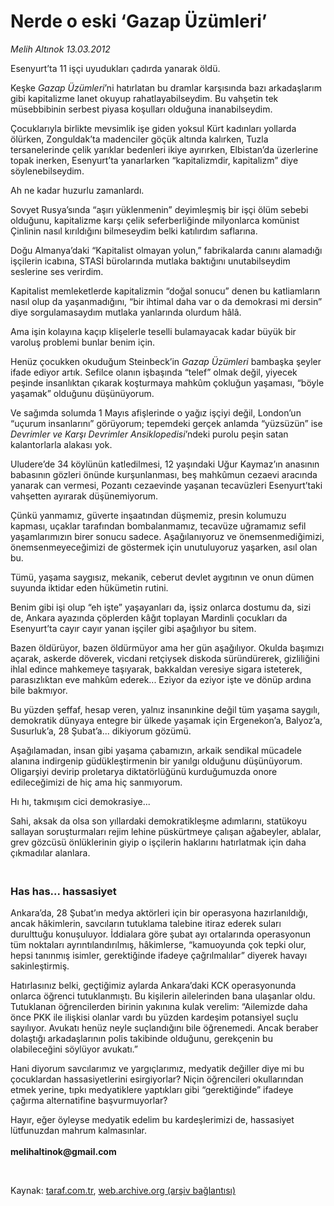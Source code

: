 # Nerde o eski ‘Gazap Üzümleri’

*Melih Altınok 13.03.2012*

<div class="yazi"><p>Esenyurt’ta 11 işçi uyudukları çadırda yanarak öldü.</p>
<p>Keşke <i>Gazap Üzümleri</i>’ni hatırlatan bu dramlar karşısında bazı arkadaşlarım gibi kapitalizme lanet okuyup rahatlayabilseydim. Bu vahşetin tek müsebbibinin serbest piyasa koşulları olduğuna inanabilseydim.</p>
<p>Çocuklarıyla birlikte mevsimlik işe giden yoksul Kürt kadınları yollarda ölürken, Zonguldak’ta madenciler göçük altında kalırken, Tuzla tersanelerinde çelik yarıklar bedenleri ikiye ayırırken, Elbistan’da üzerlerine topak inerken, Esenyurt’ta yanarlarken “kapitalizmdir, kapitalizm” diye söylenebilseydim.</p>
<p>Ah ne kadar huzurlu zamanlardı.</p>
<p>Sovyet Rusya’sında “aşırı yüklenmenin” deyimleşmiş bir işçi ölüm sebebi olduğunu, kapitalizme karşı çelik seferberliğinde milyonlarca komünist Çinlinin nasıl kırıldığını bilmeseydim belki katılırdım saflarına. </p>
<p>Doğu Almanya’daki “Kapitalist olmayan yolun,” fabrikalarda canını alamadığı işçilerin icabına, STASİ bürolarında mutlaka baktığını unutabilseydim seslerine ses verirdim.</p>
<p>Kapitalist memleketlerde kapitalizmin “doğal sonucu” denen bu katliamların nasıl olup da yaşanmadığını, “bir ihtimal daha var o da demokrasi mi dersin” diye sorgulamasaydım mutlaka yanlarında olurdum hâlâ.</p>
<p>Ama işin kolayına kaçıp klişelerle teselli bulamayacak kadar büyük bir varoluş problemi bunlar benim için.</p>
<p>Henüz çocukken okuduğum Steinbeck’in <i>Gazap Üzümleri</i> bambaşka şeyler ifade ediyor artık. Sefilce olanın işbaşında “telef” olmak değil, yiyecek peşinde insanlıktan çıkarak koşturmaya mahkûm çokluğun yaşaması, “böyle yaşamak” olduğunu düşünüyorum.</p>
<p>Ve sağımda solumda 1 Mayıs afişlerinde o yağız işçiyi değil, London’un “uçurum insanlarını” görüyorum; tepemdeki gerçek anlamda “yüzsüzün” ise <i>Devrimler ve Karşı Devrimler Ansiklopedisi</i>’ndeki purolu peşin satan kalantorlarla alakası yok. </p>
<p>Uludere’de 34 köylünün katledilmesi, 12 yaşındaki Uğur Kaymaz’ın anasının babasının gözleri önünde kurşunlanması, beş mahkûmun cezaevi aracında yanarak can vermesi, Pozantı cezaevinde yaşanan tecavüzleri Esenyurt’taki vahşetten ayırarak düşünemiyorum.</p>
<p>Çünkü yanmamız, güverte inşaatından düşmemiz, presin kolumuzu kapması, uçaklar tarafından bombalanmamız, tecavüze uğramamız sefil yaşamlarımızın birer sonucu sadece. Aşağılanıyoruz ve önemsenmediğimizi, önemsenmeyeceğimizi de göstermek için unutuluyoruz yaşarken, asıl olan bu. </p>
<p>Tümü, yaşama saygısız, mekanik, ceberut devlet aygıtının ve onun dümen suyunda iktidar eden hükümetin rutini. </p>
<p>Benim gibi işi olup “eh işte” yaşayanları da, işsiz onlarca dostumu da, sizi de, Ankara ayazında çöplerden kâğıt toplayan Mardinli çocukları da Esenyurt’ta cayır cayır yanan işçiler gibi aşağılıyor bu sitem.</p>
<p>Bazen öldürüyor, bazen öldürmüyor ama her gün aşağılıyor. Okulda başımızı açarak, askerde döverek, vicdani retçiysek diskoda süründürerek, gizliliğini ihlal edince mahkemeye taşıyarak, bakkaldan veresiye sigara isteterek, parasızlıktan eve mahkûm ederek... Eziyor da eziyor işte ve dönüp ardına bile bakmıyor.</p>
<p>Bu yüzden şeffaf, hesap veren, yalnız insanınkine değil tüm yaşama saygılı, demokratik dünyaya entegre bir ülkede yaşamak için Ergenekon’a, Balyoz’a, Susurluk’a, 28 Şubat’a... dikiyorum gözümü.</p>
<p>Aşağılamadan, insan gibi yaşama çabamızın, arkaik sendikal mücadele alanına indirgenip güdükleştirmenin bir yanılgı olduğunu düşünüyorum. Oligarşiyi devirip proletarya diktatörlüğünü kurduğumuzda onore edileceğimizi de hiç ama hiç sanmıyorum.</p>
<p>Hı hı, takmışım cici demokrasiye...</p>
<p>Sahi, aksak da olsa son yıllardaki demokratikleşme adımlarını, statükoyu sallayan soruşturmaları rejim lehine püskürtmeye çalışan ağabeyler, ablalar, grev gözcüsü önlüklerinin giyip o işçilerin haklarını hatırlatmak için daha çıkmadılar alanlara.<br/></p>
<p></p>
<h3><br/>Has has... hassasiyet</h3>
<p>Ankara’da, 28 Şubat’ın medya aktörleri için bir operasyona hazırlanıldığı, ancak hâkimlerin, savcıların tutuklama talebine itiraz ederek suları durulttuğu konuşuluyor. İddialara göre şubat ayı ortalarında operasyonun tüm noktaları ayrıntılandırılmış, hâkimlerse, “kamuoyunda çok tepki olur, hepsi tanınmış isimler, gerektiğinde ifadeye çağrılmalılar” diyerek havayı sakinleştirmiş.</p>
<p>Hatırlasınız belki, geçtiğimiz aylarda Ankara’daki KCK operasyonunda onlarca öğrenci tutuklanmıştı. Bu kişilerin ailelerinden bana ulaşanlar oldu. Tutuklanan öğrencilerden birinin yakınına kulak verelim: “Ailemizde daha önce PKK ile ilişkisi olanlar vardı bu yüzden kardeşim potansiyel suçlu sayılıyor. Avukatı henüz neyle suçlandığını bile öğrenemedi. Ancak beraber dolaştığı arkadaşlarının polis takibinde olduğunu, gerekçenin bu olabileceğini söylüyor avukatı.”</p>
<p>Hani diyorum savcılarımız ve yargıçlarımız, medyatik değiller diye mi bu çocuklardan hassasiyetlerini esirgiyorlar? Niçin öğrencileri okullarından etmek yerine, tıpkı medyatiklere yaptıkları gibi “gerektiğinde” ifadeye çağırma alternatifine başvurmuyorlar?</p>
<p>Hayır, eğer öyleyse medyatik edelim bu kardeşlerimizi de, hassasiyet lütfunuzdan mahrum kalmasınlar.<br/><br/><b>melihaltinok@gmail.com</b></p>
<p><b> </b></p>
</div>

Kaynak: [taraf.com.tr](http://www.taraf.com.tr/melih-altinok/makale-nerde-o-eski-gazap-uzumleri.htm), [web.archive.org (arşiv bağlantısı)](http://web.archive.org/web/20131114164736/http://www.taraf.com.tr/melih-altinok/makale-nerde-o-eski-gazap-uzumleri.htm)
